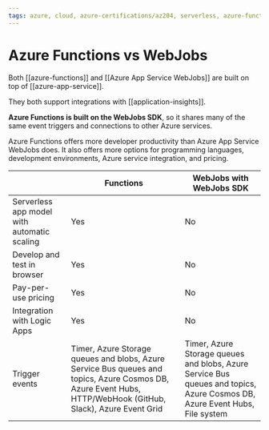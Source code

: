 ```yaml
---
tags: azure, cloud, azure-certifications/az204, serverless, azure-functions, azure-logic-apps
---
```


# Azure Functions vs WebJobs

Both [[azure-functions]] and [[Azure App Service WebJobs]] are built on top of [[azure-app-service]].

They both support integrations with [[application-insights]].

**Azure Functions is built on the WebJobs SDK**, so it shares many of the same event triggers and connections to other Azure services.

Azure Functions offers more developer productivity than Azure App Service WebJobs does. It also offers more options for programming languages, development environments, Azure service integration, and pricing.

|                                             | Functions                                                                                                                                                     | WebJobs with WebJobs SDK                                                                                                   |
| ------------------------------------------- | ------------------------------------------------------------------------------------------------------------------------------------------------------------- | -------------------------------------------------------------------------------------------------------------------------- |
| Serverless app model with automatic scaling | Yes                                                                                                                                                           | No                                                                                                                         |
| Develop and test in browser                 | Yes                                                                                                                                                           | No                                                                                                                         |
| Pay-per-use pricing                         | Yes                                                                                                                                                           | No                                                                                                                         |
| Integration with Logic Apps                 | Yes                                                                                                                                                           | No                                                                                                                         |
| Trigger events                              | Timer, Azure Storage queues and blobs, Azure Service Bus queues and topics, Azure Cosmos DB, Azure Event Hubs, HTTP/WebHook (GitHub, Slack), Azure Event Grid | Timer, Azure Storage queues and blobs, Azure Service Bus queues and topics, Azure Cosmos DB, Azure Event Hubs, File system |
